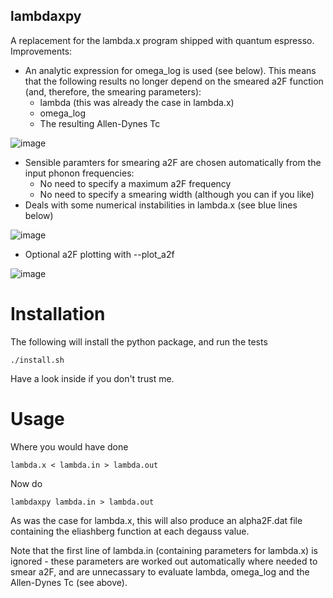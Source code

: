 ## lambdaxpy

A replacement for the lambda.x program shipped with quantum espresso. Improvements:

* An analytic expression for omega_log is used (see below). This means that the following results no longer depend on the smeared a2F function (and, therefore, the smearing parameters):
  * lambda (this was already the case in lambda.x)
  * omega_log
  * The resulting Allen-Dynes Tc

![image](https://github.com/miicck/lambdaxpy/assets/8690175/fa762527-8e6e-4060-8932-f6f0be6166ec)

* Sensible paramters for smearing a2F are chosen automatically from the input phonon frequencies:
  * No need to specify a maximum a2F frequency
  * No need to specify a smearing width (although you can if you like)
* Deals with some numerical instabilities in lambda.x (see blue lines below)

![image](https://github.com/miicck/lambdaxpy/assets/8690175/3396470e-f99c-4a06-ab2b-f6564e9f4bd3)

* Optional a2F plotting with --plot_a2f

![image](https://github.com/miicck/lambdaxpy/assets/8690175/fa6798a0-2e14-4572-8136-6f79d4c1b3cf)

# Installation
The following will install the python package, and run the tests

    ./install.sh

Have a look inside if you don't trust me.

# Usage
Where you would have done

    lambda.x < lambda.in > lambda.out

Now do

    lambdaxpy lambda.in > lambda.out

As was the case for lambda.x, this will also produce an alpha2F.dat file containing the eliashberg function at each degauss value.

Note that the first line of lambda.in (containing parameters for lambda.x) is ignored - these parameters are worked out automatically where needed to smear a2F, and are unnecassary to evaluate lambda, omega_log and the Allen-Dynes Tc (see above).
